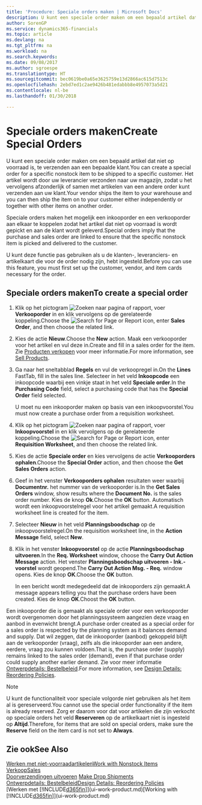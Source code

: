 ```yaml
---
title: 'Procedure: Speciale orders maken | Microsoft Docs'
description: U kunt een speciale order maken om een bepaald artikel dat niet op voorraad is, te verzenden aan een bepaalde klant. Het artikel wordt door uw leverancier verzonden naar uw magazijn, zodat u het vervolgens afzonderlijk of samen met artikelen van een andere order kunt verzenden aan uw klant.
author: SorenGP
ms.service: dynamics365-financials
ms.topic: article
ms.devlang: na
ms.tgt_pltfrm: na
ms.workload: na
ms.search.keywords: 
ms.date: 09/08/2017
ms.author: sgroespe
ms.translationtype: HT
ms.sourcegitcommit: bec0619be0a65e3625759e13d2866ac615d7513c
ms.openlocfilehash: 2ebd7ed1c2ae9426b481edabbb8e4957073a5d21
ms.contentlocale: nl-be
ms.lasthandoff: 01/30/2018

---
```

# <a name="create-special-orders"></a><span data-ttu-id="a1599-104">Speciale orders maken</span><span class="sxs-lookup"><span data-stu-id="a1599-104">Create Special Orders</span></span>
<span data-ttu-id="a1599-105">U kunt een speciale order maken om een bepaald artikel dat niet op voorraad is, te verzenden aan een bepaalde klant.</span><span class="sxs-lookup"><span data-stu-id="a1599-105">You can create a special order for a specific nonstock item to be shipped to a specific customer.</span></span> <span data-ttu-id="a1599-106">Het artikel wordt door uw leverancier verzonden naar uw magazijn, zodat u het vervolgens afzonderlijk of samen met artikelen van een andere order kunt verzenden aan uw klant.</span><span class="sxs-lookup"><span data-stu-id="a1599-106">Your vendor ships the item to your warehouse and you can then ship the item on to your customer either independently or together with other items on another order.</span></span>  

<span data-ttu-id="a1599-107">Speciale orders maken het mogelijk een inkooporder en een verkooporder aan elkaar te koppelen zodat het artikel dat niet op voorraad is wordt gepickt en aan de klant wordt geleverd.</span><span class="sxs-lookup"><span data-stu-id="a1599-107">Special orders imply that the purchase and sales order are linked to ensure that the specific nonstock item is picked and delivered to the customer.</span></span>  

<span data-ttu-id="a1599-108">U kunt deze functie pas gebruiken als u de klanten-, leveranciers- en artikelkaart die voor de order nodig zijn, hebt ingesteld.</span><span class="sxs-lookup"><span data-stu-id="a1599-108">Before you can use this feature, you must first set up the customer, vendor, and item cards necessary for the order.</span></span>  

## <a name="to-create-a-special-order"></a><span data-ttu-id="a1599-109">Speciale orders maken</span><span class="sxs-lookup"><span data-stu-id="a1599-109">To create a special order</span></span>  
1.  <span data-ttu-id="a1599-110">Klik op het pictogram ![Zoeken naar pagina of rapport](media/ui-search/search_small.png "pictogram Zoeken naar pagina of rapport"), voer **Verkooporder** in en klik vervolgens op de gerelateerde koppeling.</span><span class="sxs-lookup"><span data-stu-id="a1599-110">Choose the ![Search for Page or Report](media/ui-search/search_small.png "Search for Page or Report icon") icon, enter **Sales Order**, and then choose the related link.</span></span>  
2. <span data-ttu-id="a1599-111">Kies de actie **Nieuw**.</span><span class="sxs-lookup"><span data-stu-id="a1599-111">Choose the **New** action.</span></span> <span data-ttu-id="a1599-112">Maak een  verkooporder voor het artikel en vul deze in.</span><span class="sxs-lookup"><span data-stu-id="a1599-112">Create and fill in a  sales order for the item.</span></span> <span data-ttu-id="a1599-113">Zie [Producten verkopen](sales-how-sell-products.md) voor meer informatie.</span><span class="sxs-lookup"><span data-stu-id="a1599-113">For more information, see [Sell Products](sales-how-sell-products.md).</span></span>
3.  <span data-ttu-id="a1599-114">Ga naar het sneltabblad **Regels** en vul de verkoopregel in.</span><span class="sxs-lookup"><span data-stu-id="a1599-114">On the **Lines** FastTab, fill in the sales line.</span></span> <span data-ttu-id="a1599-115">Selecteer in het veld **Inkoopcode** een inkoopcode waarbij een vinkje staat in het veld **Speciale order**.</span><span class="sxs-lookup"><span data-stu-id="a1599-115">In the **Purchasing Code** field, select a purchasing code that has the **Special Order** field selected.</span></span>

    <span data-ttu-id="a1599-116">U moet nu een inkooporder maken op basis van een inkoopvoorstel.</span><span class="sxs-lookup"><span data-stu-id="a1599-116">You must now create a purchase order from a requisition worksheet.</span></span>  
4. <span data-ttu-id="a1599-117">Klik op het pictogram ![Zoeken naar pagina of rapport](media/ui-search/search_small.png "pictogram Zoeken naar pagina of rapport"), voer **Inkoopvoorstel** in en klik vervolgens op de gerelateerde koppeling.</span><span class="sxs-lookup"><span data-stu-id="a1599-117">Choose the ![Search for Page or Report](media/ui-search/search_small.png "Search for Page or Report icon") icon, enter **Requisition Worksheet**, and then choose the related link.</span></span>  
5. <span data-ttu-id="a1599-118">Kies de actie **Speciale order** en kies vervolgens de actie **Verkooporders ophalen**.</span><span class="sxs-lookup"><span data-stu-id="a1599-118">Choose the **Special Order** action, and then choose the **Get Sales Orders** action.</span></span>  
6.  <span data-ttu-id="a1599-119">Geef in het venster **Verkooporders ophalen** resultaten weer waarbij **Documentnr.** het nummer van de verkooporder is.</span><span class="sxs-lookup"><span data-stu-id="a1599-119">In the **Get Sales Orders** window, show results where the **Document No.** is the sales order number.</span></span> <span data-ttu-id="a1599-120">Kies de knop **Ok**.</span><span class="sxs-lookup"><span data-stu-id="a1599-120">Choose the **OK** button.</span></span> <span data-ttu-id="a1599-121">Automatisch wordt een inkoopvoorstelregel voor het artikel gemaakt.</span><span class="sxs-lookup"><span data-stu-id="a1599-121">A requisition worksheet line is created for the item.</span></span>  
7.  <span data-ttu-id="a1599-122">Selecteer **Nieuw** in het veld **Planningsboodschap** op de inkoopvoorstelregel.</span><span class="sxs-lookup"><span data-stu-id="a1599-122">On the requisition worksheet line, in the **Action Message** field, select **New**.</span></span>  
8.  <span data-ttu-id="a1599-123">Klik in het venster **Inkoopvoorstel** op de actie **Planningsboodschap uitvoeren**.</span><span class="sxs-lookup"><span data-stu-id="a1599-123">In the **Req. Worksheet** window, choose the **Carry Out Action Message** action.</span></span> <span data-ttu-id="a1599-124">Het venster **Planningsboodschap uitvoeren - Ink.-voorstel** wordt geopend.</span><span class="sxs-lookup"><span data-stu-id="a1599-124">The **Carry Out Action Msg. - Req.** window opens.</span></span> <span data-ttu-id="a1599-125">Kies de knop **OK**.</span><span class="sxs-lookup"><span data-stu-id="a1599-125">Choose the **OK** button.</span></span>  

    <span data-ttu-id="a1599-126">In een bericht wordt medegedeeld dat de inkooporders zijn gemaakt.</span><span class="sxs-lookup"><span data-stu-id="a1599-126">A message appears telling you that the purchase orders have been created.</span></span> <span data-ttu-id="a1599-127">Kies de knop **OK**.</span><span class="sxs-lookup"><span data-stu-id="a1599-127">Choost the **OK** button.</span></span>  

<span data-ttu-id="a1599-128">Een inkooporder die is gemaakt als speciale order voor een verkooporder wordt overgenomen door het planningssysteem aangezien deze vraag en aanbod in evenwicht brengt.</span><span class="sxs-lookup"><span data-stu-id="a1599-128">A purchase order created as a special order for a sales order is respected by the planning system as it balances demand and supply.</span></span> <span data-ttu-id="a1599-129">Dat wil zeggen, dat de inkooporder (aanbod) gekoppeld blijft aan de verkooporder (vraag), zelfs als die inkooporder aan een andere, eerdere, vraag zou kunnen voldoen.</span><span class="sxs-lookup"><span data-stu-id="a1599-129">That is, the purchase order (supply) remains linked to the sales order (demand), even if that purchase order could supply another earlier demand.</span></span> <span data-ttu-id="a1599-130">Zie voor meer informatie [Ontwerpdetails: Bestelbeleid](design-details-reservation-order-tracking-and-action-messaging.md).</span><span class="sxs-lookup"><span data-stu-id="a1599-130">For more information, see [Design Details: Reordering Policies](design-details-reservation-order-tracking-and-action-messaging.md).</span></span>  

> [!NOTE]  
>  <span data-ttu-id="a1599-131">U kunt de functionaliteit voor speciale volgorde niet gebruiken als het item al is gereserveerd.</span><span class="sxs-lookup"><span data-stu-id="a1599-131">You cannot use the special order functionality if the item is already reserved.</span></span> <span data-ttu-id="a1599-132">Zorg er daarom voor dat voor artikelen die zijn verkocht op speciale orders het veld **Reserveren** op de artikelkaart niet is ingesteld op **Altijd**.</span><span class="sxs-lookup"><span data-stu-id="a1599-132">Therefore, for items that are sold on special orders, make sure the **Reserve** field on the item card is not set to **Always**.</span></span>  

## <a name="see-also"></a><span data-ttu-id="a1599-133">Zie ook</span><span class="sxs-lookup"><span data-stu-id="a1599-133">See Also</span></span>  
[<span data-ttu-id="a1599-134">Werken met niet-voorraadartikelen</span><span class="sxs-lookup"><span data-stu-id="a1599-134">Work with Nonstock Items</span></span>](inventory-how-work-nonstock-items.md)  
[<span data-ttu-id="a1599-135">Verkoop</span><span class="sxs-lookup"><span data-stu-id="a1599-135">Sales</span></span>](sales-manage-sales.md)  
<span data-ttu-id="a1599-136">[Doorverzendingen uitvoeren](sales-how-drop-shipment.md) </span><span class="sxs-lookup"><span data-stu-id="a1599-136">[Make Drop Shipments](sales-how-drop-shipment.md) </span></span>  
[<span data-ttu-id="a1599-137">Ontwerpdetails: Bestelbeleid</span><span class="sxs-lookup"><span data-stu-id="a1599-137">Design Details: Reordering Policies</span></span>](design-details-reservation-order-tracking-and-action-messaging.md)  
<span data-ttu-id="a1599-138">[Werken met [!INCLUDE[d365fin](includes/d365fin_md.md)]](ui-work-product.md)</span><span class="sxs-lookup"><span data-stu-id="a1599-138">[Working with [!INCLUDE[d365fin](includes/d365fin_md.md)]](ui-work-product.md)</span></span>

